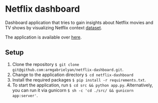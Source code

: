 # Netflix dashboard

Dashboard application that tries to gain insights about Netflix movies and TV shows by visualizing Netflix context [dataset](https://www.kaggle.com/shivamb/netflix-shows).

The application is available over [here](https://netflix-dashboard.herokuapp.com).

## Setup

1. Clone the repository `$ git clone git@github.com:armgabrielyan/netflix-dashboard.git`.
2. Change to the application directory `$ cd netflix-dashboard`
3. Install the required packages `$ pip install -r requirements.txt`.
4. To start the application, run `$ cd src && python app.py`. Alternatively, you can run it via gunicorn `$ sh -c 'cd ./src/ && gunicorn app:server'`.